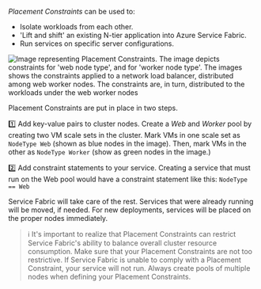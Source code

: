 *Placement Constraints* can be used to:
- Isolate workloads from each other.
- 'Lift and shift' an existing N-tier application into Azure Service Fabric.
- Run services on specific server configurations.

![Image representing Placement Constraints. The image depicts constraints for 'web node type', and for 'worker node type'. The images shows the constraints applied to a network load balancer, distributed among web worker nodes. The constraints are, in turn, distributed to the workloads under the web worker nodes](../Linked_Image_Files\3.2.3_cluster-layout-different-workloads.png)

Placement Constraints are put in place in two steps.

:one: Add key-value pairs to cluster nodes. Create a *Web* and *Worker* pool by creating two VM scale sets in the cluster. Mark VMs in one scale set as ```NodeType Web``` (shown as blue nodes in the image). Then, mark VMs in the other as ```NodeType Worker``` (show as green nodes in the image.)

:two: Add constraint statements to your service. Creating a service that must run on the Web pool would have a constraint statement like this: ```NodeType == Web```

Service Fabric will take care of the rest. Services that were already running will be moved, if needed. For new deployments, services will be placed on the proper nodes immediately.

> :information_source: It's important to realize that Placement Constraints can restrict Service Fabric's ability to balance overall cluster resource consumption. Make sure that your Placement Constraints are not too restrictive. If Service Fabric is unable to comply with a Placement Constraint, your service will not run. Always create pools of multiple nodes when defining your Placement Constraints.
